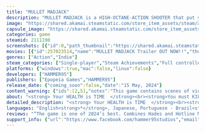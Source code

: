 ```yaml
---
title: "MULLET MADJACK"
description: "MULLET MADJACK is a HIGH-OCTANE-ACTION SHOOTER that put you directly inside a CLASSIC ANIME. Pick your favorite weapon and reach the last floor; Beat your best time or try again. Haste makes waste… OF YOUR ENEMIES!"
image: "https://shared.akamai.steamstatic.com/store_item_assets/steam/apps/2111190/header.jpg?t=1732821412"
capsule_image: "https://shared.akamai.steamstatic.com/store_item_assets/steam/apps/2111190/4f0988b8b1c1f59fe30cc59df9c12c11f21df3c7/capsule_231x87.jpg?t=1732821412"
categories: game
steamid: 2111190
screenshots: [{"id":0,"path_thumbnail":"https://shared.akamai.steamstatic.com/store_item_assets/steam/apps/2111190/ss_b29d24d0e6947d7c9665a422196ddd53d38e613b.600x338.jpg?t=1732821412","path_full":"https://shared.akamai.steamstatic.com/store_item_assets/steam/apps/2111190/ss_b29d24d0e6947d7c9665a422196ddd53d38e613b.1920x1080.jpg?t=1732821412"},{"id":1,"path_thumbnail":"https://shared.akamai.steamstatic.com/store_item_assets/steam/apps/2111190/ss_07fc22bc458406e0030e8774ae87461420c09d46.600x338.jpg?t=1732821412","path_full":"https://shared.akamai.steamstatic.com/store_item_assets/steam/apps/2111190/ss_07fc22bc458406e0030e8774ae87461420c09d46.1920x1080.jpg?t=1732821412"},{"id":2,"path_thumbnail":"https://shared.akamai.steamstatic.com/store_item_assets/steam/apps/2111190/ss_f397e42c1a7c7ef5507c063edf2a576d5d7f4868.600x338.jpg?t=1732821412","path_full":"https://shared.akamai.steamstatic.com/store_item_assets/steam/apps/2111190/ss_f397e42c1a7c7ef5507c063edf2a576d5d7f4868.1920x1080.jpg?t=1732821412"},{"id":3,"path_thumbnail":"https://shared.akamai.steamstatic.com/store_item_assets/steam/apps/2111190/ss_9721e68e39c26b644fd7f0215ab0aeb2dbb826ea.600x338.jpg?t=1732821412","path_full":"https://shared.akamai.steamstatic.com/store_item_assets/steam/apps/2111190/ss_9721e68e39c26b644fd7f0215ab0aeb2dbb826ea.1920x1080.jpg?t=1732821412"},{"id":4,"path_thumbnail":"https://shared.akamai.steamstatic.com/store_item_assets/steam/apps/2111190/ss_e3d2324968e3e101b961350430d344da1de1732e.600x338.jpg?t=1732821412","path_full":"https://shared.akamai.steamstatic.com/store_item_assets/steam/apps/2111190/ss_e3d2324968e3e101b961350430d344da1de1732e.1920x1080.jpg?t=1732821412"},{"id":5,"path_thumbnail":"https://shared.akamai.steamstatic.com/store_item_assets/steam/apps/2111190/ss_e7dd428121728e5b029cb6f1c8ec7fd5f44f9a4c.600x338.jpg?t=1732821412","path_full":"https://shared.akamai.steamstatic.com/store_item_assets/steam/apps/2111190/ss_e7dd428121728e5b029cb6f1c8ec7fd5f44f9a4c.1920x1080.jpg?t=1732821412"},{"id":6,"path_thumbnail":"https://shared.akamai.steamstatic.com/store_item_assets/steam/apps/2111190/ss_93c0359abb8206d44d46e863fe47774eb2a2e906.600x338.jpg?t=1732821412","path_full":"https://shared.akamai.steamstatic.com/store_item_assets/steam/apps/2111190/ss_93c0359abb8206d44d46e863fe47774eb2a2e906.1920x1080.jpg?t=1732821412"},{"id":7,"path_thumbnail":"https://shared.akamai.steamstatic.com/store_item_assets/steam/apps/2111190/ss_643a8d0aea5d4637d9e6063a1c60b31b45285625.600x338.jpg?t=1732821412","path_full":"https://shared.akamai.steamstatic.com/store_item_assets/steam/apps/2111190/ss_643a8d0aea5d4637d9e6063a1c60b31b45285625.1920x1080.jpg?t=1732821412"},{"id":8,"path_thumbnail":"https://shared.akamai.steamstatic.com/store_item_assets/steam/apps/2111190/ss_cfd4d82841107ab5bf534d5b523d8a30cacf2946.600x338.jpg?t=1732821412","path_full":"https://shared.akamai.steamstatic.com/store_item_assets/steam/apps/2111190/ss_cfd4d82841107ab5bf534d5b523d8a30cacf2946.1920x1080.jpg?t=1732821412"},{"id":9,"path_thumbnail":"https://shared.akamai.steamstatic.com/store_item_assets/steam/apps/2111190/ss_82c394398f34dcd5a9b06cd122cb256bbfabde35.600x338.jpg?t=1732821412","path_full":"https://shared.akamai.steamstatic.com/store_item_assets/steam/apps/2111190/ss_82c394398f34dcd5a9b06cd122cb256bbfabde35.1920x1080.jpg?t=1732821412"},{"id":10,"path_thumbnail":"https://shared.akamai.steamstatic.com/store_item_assets/steam/apps/2111190/ss_fbf835095d793ed69487d9228ae02620947fcc39.600x338.jpg?t=1732821412","path_full":"https://shared.akamai.steamstatic.com/store_item_assets/steam/apps/2111190/ss_fbf835095d793ed69487d9228ae02620947fcc39.1920x1080.jpg?t=1732821412"},{"id":11,"path_thumbnail":"https://shared.akamai.steamstatic.com/store_item_assets/steam/apps/2111190/ss_de703db8bfd42504ec1630c68429e4cda15ae68b.600x338.jpg?t=1732821412","path_full":"https://shared.akamai.steamstatic.com/store_item_assets/steam/apps/2111190/ss_de703db8bfd42504ec1630c68429e4cda15ae68b.1920x1080.jpg?t=1732821412"},{"id":12,"path_thumbnail":"https://shared.akamai.steamstatic.com/store_item_assets/steam/apps/2111190/ss_ee237092681af25151667e96dd0fa329c5be4fed.600x338.jpg?t=1732821412","path_full":"https://shared.akamai.steamstatic.com/store_item_assets/steam/apps/2111190/ss_ee237092681af25151667e96dd0fa329c5be4fed.1920x1080.jpg?t=1732821412"},{"id":13,"path_thumbnail":"https://shared.akamai.steamstatic.com/store_item_assets/steam/apps/2111190/ss_cd3b83cb5bc8fe10cd7f4b4705886792e69e8e87.600x338.jpg?t=1732821412","path_full":"https://shared.akamai.steamstatic.com/store_item_assets/steam/apps/2111190/ss_cd3b83cb5bc8fe10cd7f4b4705886792e69e8e87.1920x1080.jpg?t=1732821412"},{"id":14,"path_thumbnail":"https://shared.akamai.steamstatic.com/store_item_assets/steam/apps/2111190/ss_b6ef3fabe4d7c7224ab30ad9e74ee25add74edb9.600x338.jpg?t=1732821412","path_full":"https://shared.akamai.steamstatic.com/store_item_assets/steam/apps/2111190/ss_b6ef3fabe4d7c7224ab30ad9e74ee25add74edb9.1920x1080.jpg?t=1732821412"},{"id":15,"path_thumbnail":"https://shared.akamai.steamstatic.com/store_item_assets/steam/apps/2111190/ss_bfaa21346da35bef66a535aff8fdbeaabd924e41.600x338.jpg?t=1732821412","path_full":"https://shared.akamai.steamstatic.com/store_item_assets/steam/apps/2111190/ss_bfaa21346da35bef66a535aff8fdbeaabd924e41.1920x1080.jpg?t=1732821412"},{"id":16,"path_thumbnail":"https://shared.akamai.steamstatic.com/store_item_assets/steam/apps/2111190/ss_9642afa67a7ae8fde6e1d771914004d8fa6cb669.600x338.jpg?t=1732821412","path_full":"https://shared.akamai.steamstatic.com/store_item_assets/steam/apps/2111190/ss_9642afa67a7ae8fde6e1d771914004d8fa6cb669.1920x1080.jpg?t=1732821412"},{"id":17,"path_thumbnail":"https://shared.akamai.steamstatic.com/store_item_assets/steam/apps/2111190/ss_42e0581bc42683b857843d67050e671243c44cf7.600x338.jpg?t=1732821412","path_full":"https://shared.akamai.steamstatic.com/store_item_assets/steam/apps/2111190/ss_42e0581bc42683b857843d67050e671243c44cf7.1920x1080.jpg?t=1732821412"}]
movies: [{"id":257023514,"name":"MULLET MADJACK Trailer OUT NOW!!","thumbnail":"https://shared.akamai.steamstatic.com/store_item_assets/steam/apps/257023514/movie.293x165.jpg?t=1715797849","webm":{"480":"http://video.akamai.steamstatic.com/store_trailers/257023514/movie480_vp9.webm?t=1715797849","max":"http://video.akamai.steamstatic.com/store_trailers/257023514/movie_max_vp9.webm?t=1715797849"},"mp4":{"480":"http://video.akamai.steamstatic.com/store_trailers/257023514/movie480.mp4?t=1715797849","max":"http://video.akamai.steamstatic.com/store_trailers/257023514/movie_max.mp4?t=1715797849"},"highlight":true},{"id":257053987,"name":"MULLET MADJACK trailer accolades","thumbnail":"https://shared.akamai.steamstatic.com/store_item_assets/steam/apps/257053987/movie.293x165.jpg?t=1726013577","webm":{"480":"http://video.akamai.steamstatic.com/store_trailers/257053987/movie480_vp9.webm?t=1726013577","max":"http://video.akamai.steamstatic.com/store_trailers/257053987/movie_max_vp9.webm?t=1726013577"},"mp4":{"480":"http://video.akamai.steamstatic.com/store_trailers/257053987/movie480.mp4?t=1726013577","max":"http://video.akamai.steamstatic.com/store_trailers/257053987/movie_max.mp4?t=1726013577"},"highlight":true},{"id":256951012,"name":"MULLET MAD JACK trailer","thumbnail":"https://shared.akamai.steamstatic.com/store_item_assets/steam/apps/256951012/movie.293x165.jpg?t=1686607091","webm":{"480":"http://video.akamai.steamstatic.com/store_trailers/256951012/movie480_vp9.webm?t=1686607091","max":"http://video.akamai.steamstatic.com/store_trailers/256951012/movie_max_vp9.webm?t=1686607091"},"mp4":{"480":"http://video.akamai.steamstatic.com/store_trailers/256951012/movie480.mp4?t=1686607091","max":"http://video.akamai.steamstatic.com/store_trailers/256951012/movie_max.mp4?t=1686607091"},"highlight":false},{"id":256950563,"name":"MULLET MAD JACK gameplay trailer","thumbnail":"https://shared.akamai.steamstatic.com/store_item_assets/steam/apps/256950563/movie.293x165.jpg?t=1686252457","webm":{"480":"http://video.akamai.steamstatic.com/store_trailers/256950563/movie480_vp9.webm?t=1686252457","max":"http://video.akamai.steamstatic.com/store_trailers/256950563/movie_max_vp9.webm?t=1686252457"},"mp4":{"480":"http://video.akamai.steamstatic.com/store_trailers/256950563/movie480.mp4?t=1686252457","max":"http://video.akamai.steamstatic.com/store_trailers/256950563/movie_max.mp4?t=1686252457"},"highlight":false}]
genres: ["Action","Indie"]
steam_categories: ["Single-player","Steam Achievements","Full controller support","Steam Trading Cards","Steam Cloud","Steam Leaderboards","Family Sharing"]
platforms: {"windows":true,"mac":false,"linux":false}
developers: ["HAMMER95"]
publishers: ["Epopeia Games","HAMMER95"]
release_date: {"coming_soon":false,"date":"15 May, 2024"}
content_warning: {"ids":[2,5],"notes":"This game contains scenes of violence and gore. "}
about: "<strong> Your HEALTH is TIME  </strong><br><strong>You must KILL to get more TIME</strong> <br><br> A HIGH-OCTANE-ACTION SHOOTER, 90% ARCADE FUN, 10% roguelite. <br><br>In this future, MAN and INTERNET have merged into a new being. This being needs DOPAMINE every 10 SECONDS, or else it will DIE!<br><img class=\"bb_img\" src=\"https://shared.akamai.steamstatic.com/store_item_assets/steam/apps/2111190/extras/PAGE_TIME_10.png?t=1732821412\" /><br><img class=\"bb_img\" src=\"https://shared.akamai.steamstatic.com/store_item_assets/steam/apps/2111190/extras/1a.gif?t=1732821412\" /><br><br><img class=\"bb_img\" src=\"https://shared.akamai.steamstatic.com/store_item_assets/steam/apps/2111190/extras/PAGE_5.png?t=1732821412\" /><br><br>• ARCADE FUN! You are MULLET MAD JACK, and you must kill enemies to refill your 10 SECONDS OF LIFE! <br><br><img class=\"bb_img\" src=\"https://shared.akamai.steamstatic.com/store_item_assets/steam/apps/2111190/extras/2a.gif?t=1732821412\" /><br><br><br><br>• Beat handcraft stages at random full of exciting new obstacles at each chapter! <br>• Memorize each room and compete for better times! <br><br><img class=\"bb_img\" src=\"https://shared.akamai.steamstatic.com/store_item_assets/steam/apps/2111190/extras/katana2.gif?t=1732821412\" /><br><br><br><br>• Cleverly build your character every FLOOR, in a fully-fledge NARRATIVE with small roguelite elements. <br><br><img class=\"bb_img\" src=\"https://shared.akamai.steamstatic.com/store_item_assets/steam/apps/2111190/extras/1-shop.gif?t=1732821412\" /><br><br><br><br>• Defeat the mysterious masterminds and experience the ultimate OLD SCHOOL ANIME plot! <br><br><img class=\"bb_img\" src=\"https://shared.akamai.steamstatic.com/store_item_assets/steam/apps/2111190/extras/8_HD.gif?t=1732821412\" /><h2 class=\"bb_tag\"><strong>KEY FEATURES: </strong></h2>•  Fast Arcade feel full of dopamine rush like the old times<br>•  A fully animated campaign with old-school anime cutscenes<br>•  50+ Power ups that change the way you can play the game.<br>•  You can play the game forever in random levels on ENDLESS MODE<br>•  A CLASSIC MODE with no TIMER if you want a traditional campaign<br>•  Unbox a digital/virtual BIG PC GAME BOX from the 90's<br>•  15 trading cards and more than 50 point shop items<br>•  Relive the bloodshed from 80's and 90's<h2 class=\"bb_tag\"><strong> ACCESSIBILITY: </strong></h2>Full controller support, Ultrawide support, key and button rebinding, Mouse sensitivity, Purple blood mode, disable camera shake and flashes, custom AIM options, custom volume controls for sfx, music and voices."
detailed_description: "<strong> Your HEALTH is TIME  </strong><br><strong>You must KILL to get more TIME</strong> <br><br> A HIGH-OCTANE-ACTION SHOOTER, 90% ARCADE FUN, 10% roguelite. <br><br>In this future, MAN and INTERNET have merged into a new being. This being needs DOPAMINE every 10 SECONDS, or else it will DIE!<br><img class=\"bb_img\" src=\"https://shared.akamai.steamstatic.com/store_item_assets/steam/apps/2111190/extras/PAGE_TIME_10.png?t=1732821412\" /><br><img class=\"bb_img\" src=\"https://shared.akamai.steamstatic.com/store_item_assets/steam/apps/2111190/extras/1a.gif?t=1732821412\" /><br><br><img class=\"bb_img\" src=\"https://shared.akamai.steamstatic.com/store_item_assets/steam/apps/2111190/extras/PAGE_5.png?t=1732821412\" /><br><br>• ARCADE FUN! You are MULLET MAD JACK, and you must kill enemies to refill your 10 SECONDS OF LIFE! <br><br><img class=\"bb_img\" src=\"https://shared.akamai.steamstatic.com/store_item_assets/steam/apps/2111190/extras/2a.gif?t=1732821412\" /><br><br><br><br>• Beat handcraft stages at random full of exciting new obstacles at each chapter! <br>• Memorize each room and compete for better times! <br><br><img class=\"bb_img\" src=\"https://shared.akamai.steamstatic.com/store_item_assets/steam/apps/2111190/extras/katana2.gif?t=1732821412\" /><br><br><br><br>• Cleverly build your character every FLOOR, in a fully-fledge NARRATIVE with small roguelite elements. <br><br><img class=\"bb_img\" src=\"https://shared.akamai.steamstatic.com/store_item_assets/steam/apps/2111190/extras/1-shop.gif?t=1732821412\" /><br><br><br><br>• Defeat the mysterious masterminds and experience the ultimate OLD SCHOOL ANIME plot! <br><br><img class=\"bb_img\" src=\"https://shared.akamai.steamstatic.com/store_item_assets/steam/apps/2111190/extras/8_HD.gif?t=1732821412\" /><h2 class=\"bb_tag\"><strong>KEY FEATURES: </strong></h2>•  Fast Arcade feel full of dopamine rush like the old times<br>•  A fully animated campaign with old-school anime cutscenes<br>•  50+ Power ups that change the way you can play the game.<br>•  You can play the game forever in random levels on ENDLESS MODE<br>•  A CLASSIC MODE with no TIMER if you want a traditional campaign<br>•  Unbox a digital/virtual BIG PC GAME BOX from the 90's<br>•  15 trading cards and more than 50 point shop items<br>•  Relive the bloodshed from 80's and 90's<h2 class=\"bb_tag\"><strong> ACCESSIBILITY: </strong></h2>Full controller support, Ultrawide support, key and button rebinding, Mouse sensitivity, Purple blood mode, disable camera shake and flashes, custom AIM options, custom volume controls for sfx, music and voices."
languages: "English<strong>*</strong>, Japanese, Portuguese - Brazil<strong>*</strong>, Spanish - Spain, Russian, Korean, Polish, Simplified Chinese, Traditional Chinese, Spanish - Latin America, Ukrainian, French, Italian<br><strong>*</strong>languages with full audio support"
reviews: "“The game is one of 2024’s best. Combines Hades and Hotline Miami into a sublime retro FPS. - Zack Zwiezen”<br>KOTAKU<br><br>“I can readily say it’s my favorite  game released this year.”<br>DESTRUCTOID<br><br>“One of the most “feels cool to pull off stuff” power trip FPS games I’ve played since Superhot. - Nick Cramer”<br>IGN<br>"
support_info: {"url":"https://www.facebook.com/hammer95studios","email":"hammer95studios@gmail.com"}
---
```


